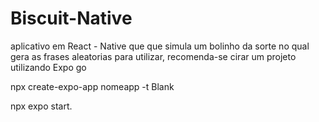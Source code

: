 # Biscuit-Native
aplicativo em React - Native que que simula um bolinho da sorte no qual gera as frases aleatorias
para utilizar, recomenda-se cirar um projeto utilizando Expo go

npx create-expo-app nomeapp -t
Blank

npx expo start.